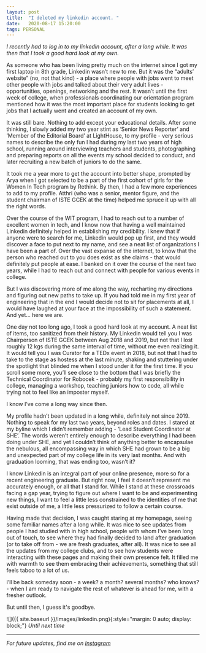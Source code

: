 ```yaml
---
layout:	post
title:	"I deleted my linkedin account. "
date:	2020-08-17 15:20:00
tags: PERSONAL
---
```


*I recently had to log in to my linkedin account, after a long while. It was then that I took a good hard look at my own.* 

As someone who has been living pretty much on the internet since I got my first laptop in 8th grade, Linkedin wasn’t new to me. But it was the “adults’ website” (no, not that kind) - a place where people with jobs went to meet other people with jobs and talked about their very adult lives - opportunities, openings, networking and the rest. It wasn’t until the first week of college, when professionals coordinating our orientation program mentioned how it was the most important place for students looking to get jobs that I actually went and created an account of my own.

It was still bare. Nothing to add except your educational details. After some thinking, I slowly added my two year stint as ‘Senior News Reporter’ and ‘Member of the Editorial Board’ at LightHouse, to my profile - very serious names to describe the only fun I had during my last two years of high school, running around interviewing teachers and students, photographing and preparing reports on all the events my school decided to conduct, and later recruiting a new batch of juniors to do the same. 

It took me a year more to get the account into better shape, prompted by Arya when I got selected to be a part of the first cohort of girls for the Women In Tech program by Rethink. By then, I had a few more experiences to add to my profile. Atthri (who was a senior, mentor figure, and the student chairman of ISTE GCEK at the time) helped me spruce it up with all the right words.

Over the course of the WIT program, I had to reach out to a number of excellent women in tech, and I know now that having a well maintained Linkedin definitely helped in establishing my credibility. I knew that if anyone were to search for me, Linkedin would pop up first, and they would discover a face to put next to my name, and see a neat list of organizations I have been a part of. Over the vast expanse of the internet, to know that the person who reached out to you does exist as she claims - that would definitely put people at ease. I banked on it over the course of the next two years, while I had to reach out and connect with people for various events in college. 

But I was discovering more of me along the way, recharting my directions and figuring out new paths to take up. If you had told me in my first year of engineering that in the end I would decide not to sit for placements at all, I would have laughed at your face at the impossibility of such a statement. And yet… here we are.

One day not too long ago, I took a good hard look at my account. A neat list of items, too sanitized from their history. My Linkedin would tell you I was Chairperson of ISTE GCEK between Aug 2018 and 2019, but not that I lost roughly 12 kgs during the same interval of time, without me even realizing it. It would tell you I was Curator for a TEDx event in 2018, but not that I had to take to the stage as hostess at the last minute, shaking and stuttering under the spotlight that blinded me when I stood under it for the first time. If you scroll some more, you’ll see close to the bottom that I was briefly the Technical Coordinator for Robocek - probably my first responsibility in college, managing a workshop, teaching juniors how to code, all while trying not to feel like an imposter myself. 

I know I’ve come a long way since then.

My profile hadn’t been updated in a long while, definitely not since 2019. Nothing to speak for my last two years, beyond roles and dates. I stared at my byline which I didn’t remember adding - ‘Lead Student Coordinator at SHE’. The words weren’t entirely enough to describe everything I had been doing under SHE, and yet I couldn’t think of anything better to encapsulae the nebulous, all encompassing way in which SHE had grown to be a big and unexpected part of my college life in its very last months. And with graduation looming, that was ending too, wasn’t it?

I know Linkedin is an integral part of your online presence, more so for a recent engineering graduate. But right now, I feel it doesn’t represent me accurately enough, or all that I stand for. While I stand at these crossroads facing a gap year, trying to figure out where I want to be and experimenting new things, I want to feel a little less constrained to the identities of me that exist outside of me, a little less pressurized to follow a certain course. 

Having made that decision, I was caught staring at my homepage, seeing some familiar names after a long while. It was nice to see updates from people I had studied with in high school, people with whom I’ve been long out of touch, to see where they had finally decided to land after graduation (or to take off from - we are fresh graduates, after all). It was nice to see all the updates from my college clubs, and to see how students were interacting with these pages and making their own presence felt. It filled me with warmth to see them embracing their achievements, something that still feels taboo to a lot of us. 

I’ll be back someday soon  - a week? a month? several months? who knows? - when I am ready to navigate the rest of whatever is ahead for me, with a fresher outlook.

But until then, I guess it's goodbye. 

![]({{ site.baseurl }}/images/linkedin.png){:style="margin: 0 auto; display: block;"}
*Until next time*

***

*For future updates, find me on [Instagram](https://www.instagram.com/liyanasahir/)*
